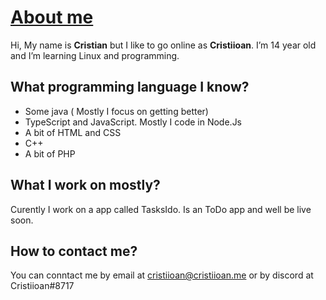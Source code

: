 # [About me](https://cristiioan.me/about-me/)

Hi, My name is  **Cristian**  but I like to go online as  **Cristiioan**. I’m 14 year old and I’m learning Linux and programming.

## What programming language I know?

-   Some java ( Mostly I focus on getting better)
-   TypeScript and JavaScript. Mostly I code in Node.Js
-   A bit of HTML and CSS
-   C++
-   A bit of PHP
## What I work on mostly?
Curently I work on a app called TasksIdo. Is an ToDo app and well be live soon. 
## How to contact me?
You can conntact me by email at [cristiioan@cristiioan.me](mailto://cristiioan@cristiioan.me) or by discord at Cristiioan#8717
